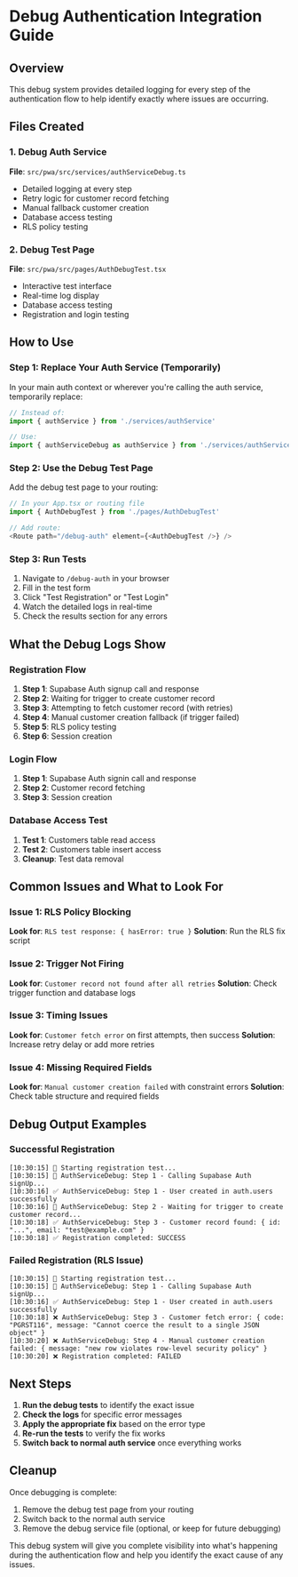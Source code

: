 # Debug Authentication Integration Guide

## Overview
This debug system provides detailed logging for every step of the authentication flow to help identify exactly where issues are occurring.

## Files Created

### 1. Debug Auth Service
**File**: `src/pwa/src/services/authServiceDebug.ts`
- Detailed logging at every step
- Retry logic for customer record fetching
- Manual fallback customer creation
- Database access testing
- RLS policy testing

### 2. Debug Test Page
**File**: `src/pwa/src/pages/AuthDebugTest.tsx`
- Interactive test interface
- Real-time log display
- Database access testing
- Registration and login testing

## How to Use

### Step 1: Replace Your Auth Service (Temporarily)
In your main auth context or wherever you're calling the auth service, temporarily replace:

```typescript
// Instead of:
import { authService } from './services/authService'

// Use:
import { authServiceDebug as authService } from './services/authServiceDebug'
```

### Step 2: Use the Debug Test Page
Add the debug test page to your routing:

```typescript
// In your App.tsx or routing file
import { AuthDebugTest } from './pages/AuthDebugTest'

// Add route:
<Route path="/debug-auth" element={<AuthDebugTest />} />
```

### Step 3: Run Tests
1. Navigate to `/debug-auth` in your browser
2. Fill in the test form
3. Click "Test Registration" or "Test Login"
4. Watch the detailed logs in real-time
5. Check the results section for any errors

## What the Debug Logs Show

### Registration Flow
1. **Step 1**: Supabase Auth signup call and response
2. **Step 2**: Waiting for trigger to create customer record
3. **Step 3**: Attempting to fetch customer record (with retries)
4. **Step 4**: Manual customer creation fallback (if trigger failed)
5. **Step 5**: RLS policy testing
6. **Step 6**: Session creation

### Login Flow
1. **Step 1**: Supabase Auth signin call and response
2. **Step 2**: Customer record fetching
3. **Step 3**: Session creation

### Database Access Test
1. **Test 1**: Customers table read access
2. **Test 2**: Customers table insert access
3. **Cleanup**: Test data removal

## Common Issues and What to Look For

### Issue 1: RLS Policy Blocking
**Look for**: `RLS test response: { hasError: true }`
**Solution**: Run the RLS fix script

### Issue 2: Trigger Not Firing
**Look for**: `Customer record not found after all retries`
**Solution**: Check trigger function and database logs

### Issue 3: Timing Issues
**Look for**: `Customer fetch error` on first attempts, then success
**Solution**: Increase retry delay or add more retries

### Issue 4: Missing Required Fields
**Look for**: `Manual customer creation failed` with constraint errors
**Solution**: Check table structure and required fields

## Debug Output Examples

### Successful Registration
```
[10:30:15] 🚀 Starting registration test...
[10:30:15] 🔐 AuthServiceDebug: Step 1 - Calling Supabase Auth signUp...
[10:30:16] ✅ AuthServiceDebug: Step 1 - User created in auth.users successfully
[10:30:16] 🔄 AuthServiceDebug: Step 2 - Waiting for trigger to create customer record...
[10:30:18] ✅ AuthServiceDebug: Step 3 - Customer record found: { id: "...", email: "test@example.com" }
[10:30:18] ✅ Registration completed: SUCCESS
```

### Failed Registration (RLS Issue)
```
[10:30:15] 🚀 Starting registration test...
[10:30:15] 🔐 AuthServiceDebug: Step 1 - Calling Supabase Auth signUp...
[10:30:16] ✅ AuthServiceDebug: Step 1 - User created in auth.users successfully
[10:30:18] ❌ AuthServiceDebug: Step 3 - Customer fetch error: { code: "PGRST116", message: "Cannot coerce the result to a single JSON object" }
[10:30:20] ❌ AuthServiceDebug: Step 4 - Manual customer creation failed: { message: "new row violates row-level security policy" }
[10:30:20] ❌ Registration completed: FAILED
```

## Next Steps

1. **Run the debug tests** to identify the exact issue
2. **Check the logs** for specific error messages
3. **Apply the appropriate fix** based on the error type
4. **Re-run the tests** to verify the fix works
5. **Switch back to normal auth service** once everything works

## Cleanup

Once debugging is complete:
1. Remove the debug test page from your routing
2. Switch back to the normal auth service
3. Remove the debug service file (optional, or keep for future debugging)

This debug system will give you complete visibility into what's happening during the authentication flow and help you identify the exact cause of any issues.





